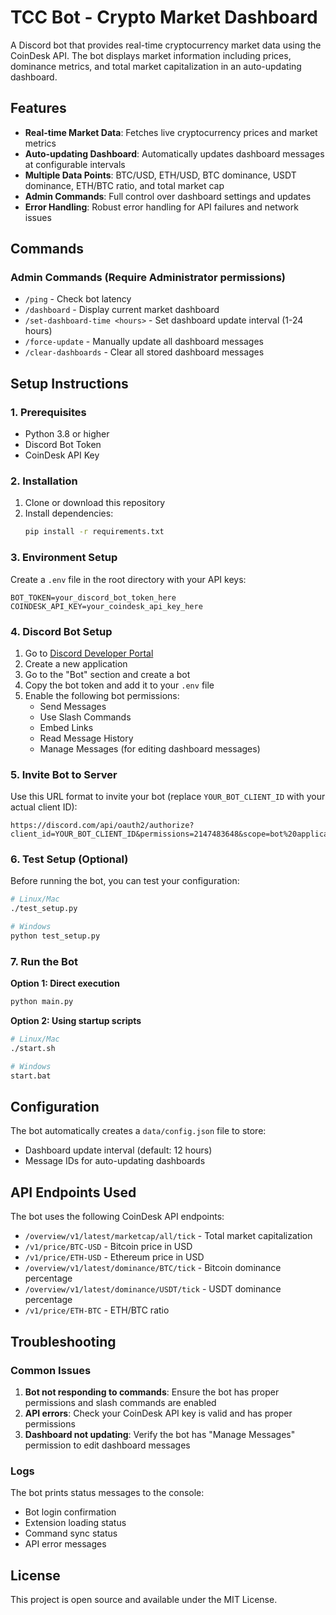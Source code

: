 # TCC Bot - Crypto Market Dashboard

A Discord bot that provides real-time cryptocurrency market data using the CoinDesk API. The bot displays market information including prices, dominance metrics, and total market capitalization in an auto-updating dashboard.

## Features

- **Real-time Market Data**: Fetches live cryptocurrency prices and market metrics
- **Auto-updating Dashboard**: Automatically updates dashboard messages at configurable intervals
- **Multiple Data Points**: BTC/USD, ETH/USD, BTC dominance, USDT dominance, ETH/BTC ratio, and total market cap
- **Admin Commands**: Full control over dashboard settings and updates
- **Error Handling**: Robust error handling for API failures and network issues

## Commands

### Admin Commands (Require Administrator permissions)

- `/ping` - Check bot latency
- `/dashboard` - Display current market dashboard
- `/set-dashboard-time <hours>` - Set dashboard update interval (1-24 hours)
- `/force-update` - Manually update all dashboard messages
- `/clear-dashboards` - Clear all stored dashboard messages

## Setup Instructions

### 1. Prerequisites

- Python 3.8 or higher
- Discord Bot Token
- CoinDesk API Key

### 2. Installation

1. Clone or download this repository
2. Install dependencies:
   ```bash
   pip install -r requirements.txt
   ```

### 3. Environment Setup

Create a `.env` file in the root directory with your API keys:

```env
BOT_TOKEN=your_discord_bot_token_here
COINDESK_API_KEY=your_coindesk_api_key_here
```

### 4. Discord Bot Setup

1. Go to [Discord Developer Portal](https://discord.com/developers/applications)
2. Create a new application
3. Go to the "Bot" section and create a bot
4. Copy the bot token and add it to your `.env` file
5. Enable the following bot permissions:
   - Send Messages
   - Use Slash Commands
   - Embed Links
   - Read Message History
   - Manage Messages (for editing dashboard messages)

### 5. Invite Bot to Server

Use this URL format to invite your bot (replace `YOUR_BOT_CLIENT_ID` with your actual client ID):

```
https://discord.com/api/oauth2/authorize?client_id=YOUR_BOT_CLIENT_ID&permissions=2147483648&scope=bot%20applications.commands
```

### 6. Test Setup (Optional)

Before running the bot, you can test your configuration:

```bash
# Linux/Mac
./test_setup.py

# Windows
python test_setup.py
```

### 7. Run the Bot

**Option 1: Direct execution**
```bash
python main.py
```

**Option 2: Using startup scripts**
```bash
# Linux/Mac
./start.sh

# Windows
start.bat
```

## Configuration

The bot automatically creates a `data/config.json` file to store:
- Dashboard update interval (default: 12 hours)
- Message IDs for auto-updating dashboards

## API Endpoints Used

The bot uses the following CoinDesk API endpoints:

- `/overview/v1/latest/marketcap/all/tick` - Total market capitalization
- `/v1/price/BTC-USD` - Bitcoin price in USD
- `/v1/price/ETH-USD` - Ethereum price in USD
- `/overview/v1/latest/dominance/BTC/tick` - Bitcoin dominance percentage
- `/overview/v1/latest/dominance/USDT/tick` - USDT dominance percentage
- `/v1/price/ETH-BTC` - ETH/BTC ratio

## Troubleshooting

### Common Issues

1. **Bot not responding to commands**: Ensure the bot has proper permissions and slash commands are enabled
2. **API errors**: Check your CoinDesk API key is valid and has proper permissions
3. **Dashboard not updating**: Verify the bot has "Manage Messages" permission to edit dashboard messages

### Logs

The bot prints status messages to the console:
- Bot login confirmation
- Extension loading status
- Command sync status
- API error messages

## License

This project is open source and available under the MIT License.
